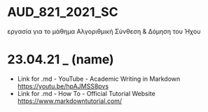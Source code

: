 # AUD_821_2021_SC
εργασία για το μάθημα Αλγοριθμική Σύνθεση &amp; Δόμηση του Ήχου

# 23.04.21 _ (name)

- Link for .md - YouTube - Academic Writing in Markdown https://youtu.be/hpAJMSS8pvs
- Link for .md - How To - Official Tutorial Website https://www.markdowntutorial.com/
